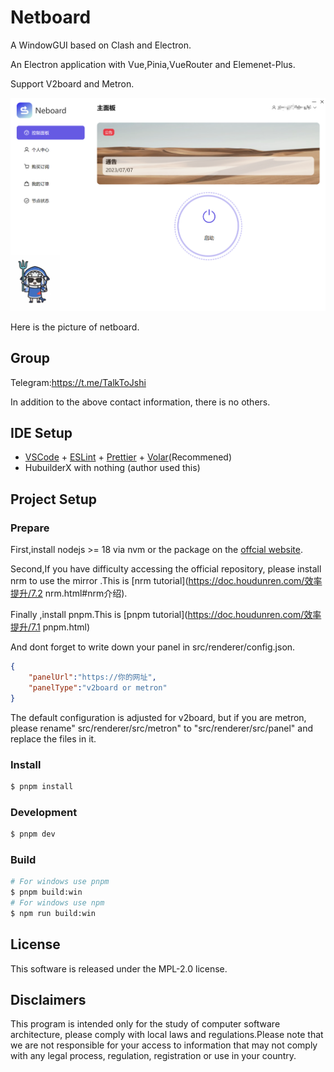 # Netboard

A WindowGUI based on Clash and Electron.

An Electron application with Vue,Pinia,VueRouter and Elemenet-Plus.

Support V2board and Metron.

![image-20230826105850963](README.assets/image-20230826105850963.png)

Here is the picture of netboard.

## Group

Telegram:https://t.me/TalkToJshi

In addition to the above contact information, there is no others.

## IDE Setup

- [VSCode](https://code.visualstudio.com/) + [ESLint](https://marketplace.visualstudio.com/items?itemName=dbaeumer.vscode-eslint) + [Prettier](https://marketplace.visualstudio.com/items?itemName=esbenp.prettier-vscode) + [Volar](https://marketplace.visualstudio.com/items?itemName=Vue.volar)(Recommened)
- HubuilderX with nothing (author used this)

## Project Setup

### Prepare

First,install nodejs >= 18 via nvm or the package on the [offcial website](https://nodejs.org/).

Second,If you have difficulty accessing the official repository, please install nrm to use the mirror .This is [nrm tutorial](https://doc.houdunren.com/效率提升/7.2 nrm.html#nrm介绍).

Finally ,install pnpm.This is [pnpm tutorial](https://doc.houdunren.com/效率提升/7.1 pnpm.html)

And dont forget to write down your panel in src/renderer/config.json.

```json
{
	"panelUrl":"https://你的网址",
	"panelType":"v2board or metron"
}

```

The default configuration is adjusted for v2board, but if you are metron, please rename" src/renderer/src/metron" to "src/renderer/src/panel" and replace the files in it.

### Install

```bash
$ pnpm install
```

### Development

```bash
$ pnpm dev
```

### Build

```bash
# For windows use pnpm
$ pnpm build:win
# For windows use npm
$ npm run build:win
```

## License

This software is released under the MPL-2.0 license.

## Disclaimers

This program is intended only for the study of computer software architecture, please comply with local laws and regulations.Please note that we are not responsible for your access to information that may not comply with any legal process, regulation, registration or use in your country.
